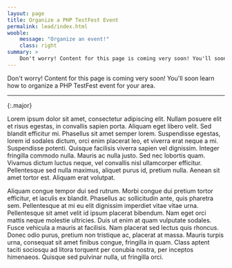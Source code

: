 ```yaml
---
layout: page
title: Organize a PHP TestFest Event
permalink: lead/index.html
wooble:
    message: "Organize an event!"
    class: right
summary: >
    Don't worry! Content for this page is coming very soon! You'll soon learn how to organize a PHP TestFest event for your area.
---
```


Don't worry! Content for this page is coming very soon! You'll soon learn how to organize a PHP TestFest event for your area.

---
{:.major}

Lorem ipsum dolor sit amet, consectetur adipiscing elit. Nullam posuere elit et risus egestas, in convallis sapien porta. Aliquam eget libero velit. Sed blandit efficitur mi. Phasellus sit amet semper lorem. Suspendisse egestas, lorem id sodales dictum, orci enim placerat leo, et viverra erat neque a mi. Suspendisse potenti. Quisque facilisis viverra sapien vel dignissim. Integer fringilla commodo nulla. Mauris ac nulla justo. Sed nec lobortis quam. Vivamus dictum luctus neque, vel convallis nisl ullamcorper efficitur. Pellentesque sed nulla maximus, aliquet purus id, pretium nulla. Aenean sit amet tortor est. Aliquam erat volutpat.

Aliquam congue tempor dui sed rutrum. Morbi congue dui pretium tortor efficitur, et iaculis ex blandit. Phasellus ac sollicitudin ante, quis pharetra sem. Pellentesque at mi eu elit dignissim imperdiet vitae vitae urna. Pellentesque sit amet velit id ipsum placerat bibendum. Nam eget orci mattis neque molestie ultricies. Duis ut enim at quam vulputate sodales. Fusce vehicula a mauris at facilisis. Nam placerat sed lectus quis rhoncus. Donec odio purus, pretium non tristique ac, placerat at massa. Mauris turpis urna, consequat sit amet finibus congue, fringilla in quam. Class aptent taciti sociosqu ad litora torquent per conubia nostra, per inceptos himenaeos. Quisque sed pulvinar nulla, ut fringilla orci.

